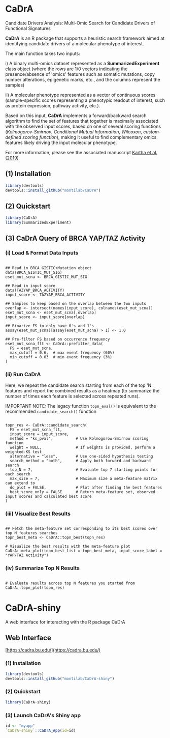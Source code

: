 
# CaDrA

Candidate Drivers Analysis: Multi-Omic Search for Candidate Drivers of Functional Signatures

**CaDrA** is an R package that supports a heuristic search framework aimed at identifying candidate drivers of a molecular phenotype of interest. 

The main function takes two inputs:

i) A binary multi-omics dataset represented as a **SummarizedExperiment** class object (where the rows are 1/0 vectors indicating the presence/absence of 'omics' features such as somatic mutations, copy number alterations, epigenetic marks, etc., and the columns represent the samples)

ii) A molecular phenotype represented as a vector of continuous scores (sample-specific scores representing a phenotypic readout of interest, such as protein expression, pathway activity, etc.). 

Based on this input, **CaDrA** implements a forward/backward search algorithm to find the set of features that together is maximally associated with the observed input scores, based on one of several scoring functions (*Kolmogorov-Smirnov*, *Conditional Mutual Information*, *Wilcoxon*, *custom-defined scoring function*), making it useful to find complementary omics features likely driving the input molecular phenotype.

For more information, please see the associated manuscript [Kartha et al. (2019)](https://www.frontiersin.org/articles/10.3389/fgene.2019.00121/full)

## (1) Installation

```r
library(devtools)
devtools::install_github("montilab/CaDrA")
```

## (2) Quickstart

```r
library(CaDrA)
library(SummarizedExperiment)
```

## (3) CaDrA Query of BRCA YAP/TAZ Activity

### (i) Load & Format Data Inputs

```{r load.data}

## Read in BRCA GISTIC+Mutation object
data(BRCA_GISTIC_MUT_SIG)
eset_mut_scna <- BRCA_GISTIC_MUT_SIG

## Read in input score
data(TAZYAP_BRCA_ACTIVITY)
input_score <- TAZYAP_BRCA_ACTIVITY

## Samples to keep based on the overlap between the two inputs
overlap <- intersect(names(input_score), colnames(eset_mut_scna))
eset_mut_scna <- eset_mut_scna[,overlap]
input_score <- input_score[overlap]

## Binarize FS to only have 0's and 1's
assay(eset_mut_scna)[assay(eset_mut_scna) > 1] <- 1.0

## Pre-filter FS based on occurrence frequency
eset_mut_scna_flt <- CaDrA::prefilter_data(
  FS = eset_mut_scna,
  max_cutoff = 0.6,  # max event frequency (60%)
  min_cutoff = 0.03  # min event frequency (3%)
)  

```

### (ii) Run CaDrA

Here, we repeat the candidate search starting from each of the top 'N' features and report the combined results as a heatmap (to summarize the number of times each feature is selected across repeated runs). 

IMPORTANT NOTE: The legacy function `topn_eval()` is equivalent to the recommended `candidate_search()` function

```{r cadra}

topn_res <- CaDrA::candidate_search(
  FS = eset_mut_scna_flt,
  input_score = input_score,
  method = "ks_pval",          # Use Kolmogorow-Smirnow scoring function 
  weight = NULL,               # If weights is provided, perform a weighted-KS test
  alternative = "less",        # Use one-sided hypothesis testing
  search_method = "both",      # Apply both forward and backward search
  top_N = 7,                   # Evaluate top 7 starting points for each search
  max_size = 7,                # Maximum size a meta-feature matrix can extend to
  do_plot = FALSE,             # Plot after finding the best features
  best_score_only = FALSE      # Return meta-feature set, observed input scores and calculated best score
)

```

### (iii) Visualize Best Results

```{r visualize.best}

## Fetch the meta-feature set corresponding to its best scores over top N features searches
topn_best_meta <- CaDrA::topn_best(topn_res)

# Visualize the best results with the meta-feature plot
CaDrA::meta_plot(topn_best_list = topn_best_meta, input_score_label = "YAP/TAZ Activity")

```

### (iv) Summarize Top N Results

```{r summarize}

# Evaluate results across top N features you started from
CaDrA::topn_plot(topn_res) 

```

# CaDrA-shiny
A web interface for interacting with the R package CaDrA

## Web Interface
[https://cadra.bu.edu/](https://cadra.bu.edu/)

### (1) Installation

``` r
library(devtools)
devtools::install_github("montilab/CaDrA-shiny")
```

### (2) Quickstart

``` r
library(CaDrA-shiny)
```

### (3) Launch CaDrA's Shiny app

``` r
id <- "myapp"
`CaDrA-shiny`::CaDrA_App(id=id)
```



